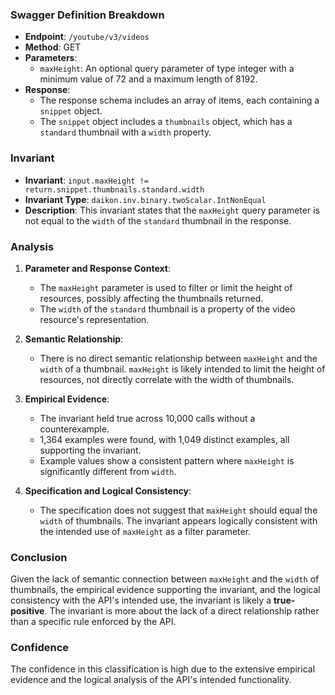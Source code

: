 ### Swagger Definition Breakdown

- **Endpoint**: `/youtube/v3/videos`
- **Method**: GET
- **Parameters**:
  - `maxHeight`: An optional query parameter of type integer with a minimum value of 72 and a maximum length of 8192.
- **Response**:
  - The response schema includes an array of items, each containing a `snippet` object.
  - The `snippet` object includes a `thumbnails` object, which has a `standard` thumbnail with a `width` property.

### Invariant

- **Invariant**: `input.maxHeight != return.snippet.thumbnails.standard.width`
- **Invariant Type**: `daikon.inv.binary.twoScalar.IntNonEqual`
- **Description**: This invariant states that the `maxHeight` query parameter is not equal to the `width` of the `standard` thumbnail in the response.

### Analysis

1. **Parameter and Response Context**:
   - The `maxHeight` parameter is used to filter or limit the height of resources, possibly affecting the thumbnails returned.
   - The `width` of the `standard` thumbnail is a property of the video resource's representation.

2. **Semantic Relationship**:
   - There is no direct semantic relationship between `maxHeight` and the `width` of a thumbnail. `maxHeight` is likely intended to limit the height of resources, not directly correlate with the width of thumbnails.

3. **Empirical Evidence**:
   - The invariant held true across 10,000 calls without a counterexample.
   - 1,364 examples were found, with 1,049 distinct examples, all supporting the invariant.
   - Example values show a consistent pattern where `maxHeight` is significantly different from `width`.

4. **Specification and Logical Consistency**:
   - The specification does not suggest that `maxHeight` should equal the `width` of thumbnails. The invariant appears logically consistent with the intended use of `maxHeight` as a filter parameter.

### Conclusion

Given the lack of semantic connection between `maxHeight` and the `width` of thumbnails, the empirical evidence supporting the invariant, and the logical consistency with the API's intended use, the invariant is likely a **true-positive**. The invariant is more about the lack of a direct relationship rather than a specific rule enforced by the API.

### Confidence

The confidence in this classification is high due to the extensive empirical evidence and the logical analysis of the API's intended functionality.
